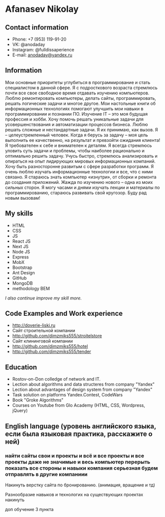 # Afanasev Nikolay
## Contact information
* Phone: +7 (953) 119-91-20
* VK: @anodaday
* Instagram: @fulldissaperience
* E-mail: anodaday@yandex.ru
## Information

Мои основные приоритеты углубиться в программирование и стать специалистом в данной сфере. Я с подросткового возраста стремлюсь почти все свое свободное время отдавать изучению компьютеров. Люблю ремонтировать компьютеры, делать сайты, программировать, решать логические задачи и многое другое. Мои настольные книги об информационных технологиях помогают улучшить мои навыки в программировании и познании ПО. Изучение IT – это моя будущая профессия и хобби. Хочу помочь решать уникальные задачи для усовершенствования и автоматизации процессов бизнеса. Люблю решать сложные и нестандартные задачи. Я их принимаю, как вызов. Я – целеустремленный человек. Когда я берусь за задачу – моя цель выполнить ее качественно, на результат и превзойти ожидания клиента! Я требователен к себе и внимателен к деталям. Я всегда стремлюсь уловить суть задачи и проблемы, чтобы наиболее рационально и оптимально решить задачу. Учусь быстро, стремлюсь анализировать и опираться на опыт лидирующих мировых информационных компаний. Хочу быть разносторонне развитым с сфере разработки программ. Я очень люблю изучать информационные технологии и все, что с ними связано. Я стараюсь знать компьютер «изнутри», от сборки и ремонта до создания приложений. Жажда по изучению нового – одна из моих сильных сторон. Я могу часами и днями изучать лекции и материалы по программированию, стараюсь развивать свой кругозор. Буду рад новым вызовам!

## My skills

* HTML
* CSS
*	JS
*	React JS
*	Next JS
*	Node JS
*	Express
*	MobX
*	Bootstrap
*	Ant Design 
*	GitHub
*	MongoDB
*	methodology BEM 

_I also continue improve my skill more._

## Code Examples and Work experience

* http://doverie-liski.ru
* Сайт строительной компании
* http://github.com/dimzmiks555/stroitelstore
* Сайт клининговой компании 
* http://github.com/dimzmiks555/hotel
* http://github.com/dimzmiks555/tender

## Education

* Rostov-on-Don colledge of network and IT.
*	Lection about algorithms and data structeres from company "Yandex"
*	Lection about advantages of design system from company "Yandex"
*	Task solution on platforms Yandex.Contest,  CodeWars
*	Book "Groke Algorithms"
*	Courses on Youtube from Glo Academy (HTML, CSS, Wordpress, jQuery)


## English language (уровень английского языка, если была языковая практика, расскажите о ней)

### найти сайты свои и проекты и всё и все проекты и все проекты даже не значимые и весь компьютер перерыть показать все стороны и навыки компания серьезная будем отправлять в другие компаниии

Накинуть верстку сайта по бронированию. (анимация, вращение и тд)
 
 Разнообразие навыков и технологих на существующих проектах накинуть
 
доп обучение 3 пункта
